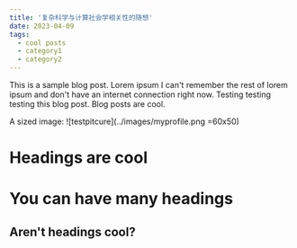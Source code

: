 ```yaml
---
title: '复杂科学与计算社会学相关性的随想'
date: 2023-04-09
tags:
  - cool posts
  - category1
  - category2
---
```


This is a sample blog post. Lorem ipsum I can't remember the rest of lorem ipsum and don't have an internet connection right now. Testing testing testing this blog post. Blog posts are cool.

A sized image: ![testpitcure](../images/myprofile.png =60x50)

Headings are cool
======

You can have many headings
======

Aren't headings cool?
------
